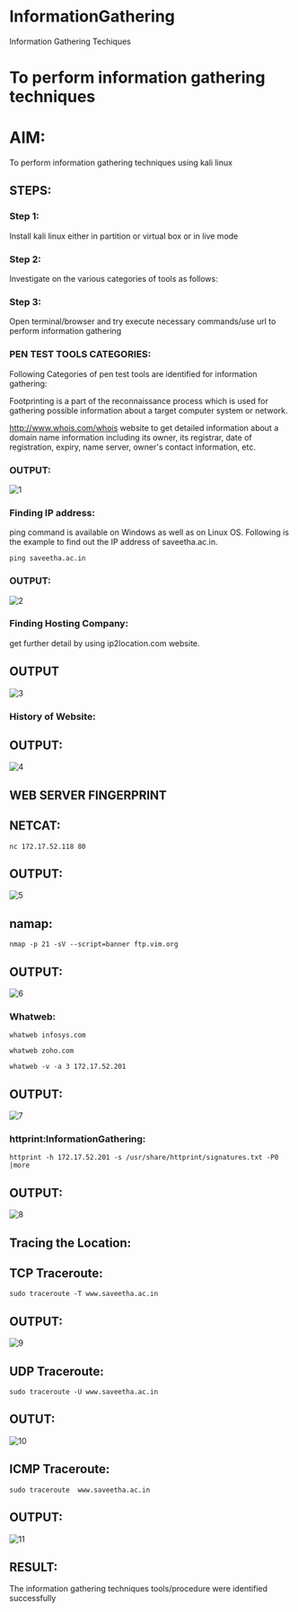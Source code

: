 # InformationGathering
Information Gathering Techiques

# To perform information gathering techniques

# AIM:

To perform information gathering techniques using kali linux 

## STEPS:

### Step 1:

Install kali linux either in partition or virtual box or in live mode

### Step 2:

Investigate on the various categories of tools as follows:

### Step 3:
Open terminal/browser and try execute necessary commands/use url to perform information gathering

### PEN TEST TOOLS CATEGORIES:
Following Categories of pen test tools are identified for information gathering:

Footprinting is a part of the reconnaissance process which is used for gathering possible information about a target computer system or network.

http://www.whois.com/whois website to get detailed information about a domain name information including its owner, its registrar, date of registration, expiry, name server, owner's contact information, etc.
### OUTPUT:
![1](https://github.com/Nandhinijaya/InformationGathering/assets/121998147/4b2f493d-eb4b-4015-afb3-22242e1d6e0a)

### Finding IP address:
ping command is available on Windows as well as on Linux OS. Following is the example to find out the IP address of saveetha.ac.in.
```
ping saveetha.ac.in
```
### OUTPUT:
![2](https://github.com/Nandhinijaya/InformationGathering/assets/121998147/92b01d13-182a-4e64-a773-0536bb1a26bb)

### Finding Hosting Company:
get further detail by using ip2location.com website.
## OUTPUT
![3](https://github.com/Nandhinijaya/InformationGathering/assets/121998147/58420a06-385c-402f-8bfd-ca8aefee584e)

### History of Website:
## OUTPUT:
![4](https://github.com/Nandhinijaya/InformationGathering/assets/121998147/695ea1d6-8c1c-49d8-a5ef-f20988f63900)

## WEB SERVER FINGERPRINT
## NETCAT:
```
nc 172.17.52.118 80
```
## OUTPUT:
![5](https://github.com/Nandhinijaya/InformationGathering/assets/121998147/4a65346e-812c-42b1-9cfd-c3ecf0415570)

## namap:
```
nmap -p 21 -sV --script=banner ftp.vim.org
```
## OUTPUT:
![6](https://github.com/Nandhinijaya/InformationGathering/assets/121998147/983c8914-143d-452e-a3b4-643f77707044)

### Whatweb:
```
whatweb infosys.com
```
```
whatweb zoho.com
```
```
whatweb -v -a 3 172.17.52.201
```
## OUTPUT:
![7](https://github.com/Nandhinijaya/InformationGathering/assets/121998147/69dcd9f3-7632-4eba-b78d-37f7e45ece22)

### httprint:InformationGathering:
```
httprint -h 172.17.52.201 -s /usr/share/httprint/signatures.txt -P0 |more
```
## OUTPUT:
![8](https://github.com/Nandhinijaya/InformationGathering/assets/121998147/6bb8391a-ac49-46a7-a0ce-10317130b9c5)
## Tracing the Location:
## TCP Traceroute:
```
sudo traceroute -T www.saveetha.ac.in
```
## OUTPUT:
![9](https://github.com/Nandhinijaya/InformationGathering/assets/121998147/8bc8b788-708c-4f11-8ecc-835f4166678b)

## UDP Traceroute:
```
sudo traceroute -U www.saveetha.ac.in
```
## OUTUT:
![10](https://github.com/Nandhinijaya/InformationGathering/assets/121998147/364d334b-6a90-4692-bd46-17b461252e62)

## ICMP Traceroute:
```
sudo traceroute  www.saveetha.ac.in
```
## OUTPUT:
![11](https://github.com/Nandhinijaya/InformationGathering/assets/121998147/8836c1a0-788b-47be-b0af-0302833199c9)


## RESULT:
The information gathering techniques tools/procedure were  identified successfully
